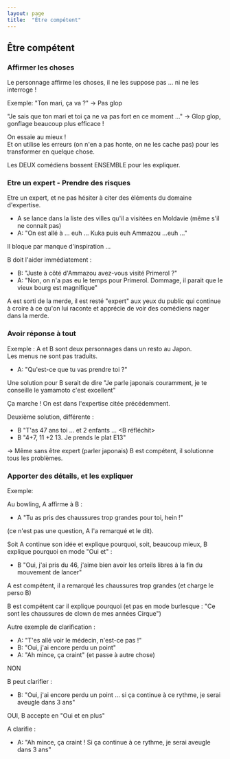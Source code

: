 ```yaml
---
layout: page
title:  "Être compétent"
---
```


## Être compétent

### Affirmer les choses
Le personnage affirme les choses, il ne les suppose pas … ni ne les interroge !  

Exemple: "Ton mari, ça va ?" → Pas glop

"Je sais que ton mari et toi ça ne va pas fort en ce moment …" → Glop glop, gonflage beaucoup plus efficace !  

On essaie au mieux !  
Et on utilise les erreurs (on n'en a pas honte, on ne les cache pas) pour les transformer en quelque chose.  

Les DEUX comédiens bossent ENSEMBLE pour les expliquer.  

### Etre un expert - Prendre des risques

Etre un expert, et ne pas hésiter à citer des éléments du domaine d'expertise.  

- A se lance dans la liste des villes qu'il a visitées en Moldavie (même s'il ne connait pas)
- A: "On est allé à … euh … Kuka puis euh Ammazou …euh …"

Il bloque par manque d'inspiration …  

B doit l'aider immédiatement :

- B: "Juste à côté d'Ammazou avez-vous visité Primerol ?"
- A: "Non, on n'a pas eu le temps pour Primerol. Dommage, il parait que le vieux bourg est magnifique"

A est sorti de la merde, il est resté "expert" aux yeux du public qui continue à croire à ce qu'on lui raconte et apprécie de voir des comédiens nager dans la merde.  


### Avoir réponse à tout

Exemple :
A et B sont deux personnages dans un resto au Japon.  
Les menus ne sont pas traduits.  

- A: "Qu'est-ce que tu vas prendre toi ?"

Une solution pour B serait de dire "Je parle japonais couramment, je te conseille le yamamoto c'est excellent"

Ça marche ! On est dans l'expertise citée précédemment.  

Deuxième solution, différente :

- B "T'as 47 ans toi … et 2 enfants … <B réfléchit>
- B "4+7, 11 +2 13. Je prends le plat E13"

→ Même sans être expert (parler japonais) B est compétent, il solutionne tous les problèmes.  


### Apporter des détails, et les expliquer

Exemple:

Au bowling, A affirme à B :
- A "Tu as pris des chaussures trop grandes pour toi, hein !"

(ce n'est pas une question, A l'a remarqué et le dit).  

Soit A continue son idée et explique pourquoi, soit, beaucoup mieux, B explique pourquoi en mode "Oui et" :
- B "Oui, j'ai pris du 46, j'aime bien avoir les orteils libres à la fin du mouvement de lancer"

A est compétent, il a remarqué les chaussures trop grandes (et charge le perso B)

B est compétent car il explique pourquoi (et pas en mode burlesque : "Ce sont les chaussures de clown de mes années Cirque")

Autre exemple de clarification :
- A: "T'es allé voir le médecin, n'est-ce pas !"
- B: "Oui, j'ai encore perdu un point"
- A: "Ah mince, ça craint" (et passe à autre chose)

NON

B peut clarifier :
- B: "Oui, j'ai encore perdu un point … si ça continue à ce rythme, je serai aveugle dans 3 ans"

OUI, B accepte en "Oui et en plus"

A clarifie :
- A: "Ah mince, ça craint ! Si ça continue à ce rythme, je serai aveugle dans 3 ans"
